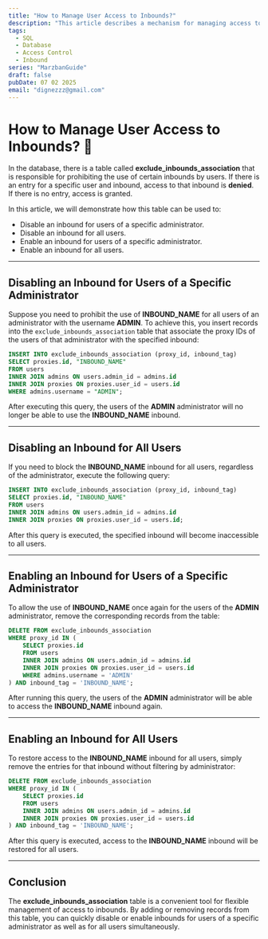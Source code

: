 ```yaml
---
title: "How to Manage User Access to Inbounds?"
description: "This article describes a mechanism for managing access to inbounds using the exclude_inbounds_association table, allowing flexible enabling and disabling of access for individual user groups or for everyone at once."
tags:
  - SQL
  - Database
  - Access Control
  - Inbound
series: "MarzbanGuide"
draft: false
pubDate: 07 02 2025
email: "dignezzz@gmail.com"
---
```


# How to Manage User Access to Inbounds? 🤔

In the database, there is a table called **exclude_inbounds_association** that is responsible for prohibiting the use of certain inbounds by users. If there is an entry for a specific user and inbound, access to that inbound is **denied**. If there is no entry, access is granted.

In this article, we will demonstrate how this table can be used to:

- Disable an inbound for users of a specific administrator.
- Disable an inbound for all users.
- Enable an inbound for users of a specific administrator.
- Enable an inbound for all users.

---

## Disabling an Inbound for Users of a Specific Administrator

Suppose you need to prohibit the use of **INBOUND_NAME** for all users of an administrator with the username **ADMIN**. To achieve this, you insert records into the `exclude_inbounds_association` table that associate the proxy IDs of the users of that administrator with the specified inbound:

```sql
INSERT INTO exclude_inbounds_association (proxy_id, inbound_tag)
SELECT proxies.id, "INBOUND_NAME"
FROM users
INNER JOIN admins ON users.admin_id = admins.id
INNER JOIN proxies ON proxies.user_id = users.id
WHERE admins.username = "ADMIN";
```

After executing this query, the users of the **ADMIN** administrator will no longer be able to use the **INBOUND_NAME** inbound.

---

## Disabling an Inbound for All Users

If you need to block the **INBOUND_NAME** inbound for all users, regardless of the administrator, execute the following query:

```sql
INSERT INTO exclude_inbounds_association (proxy_id, inbound_tag)
SELECT proxies.id, "INBOUND_NAME"
FROM users
INNER JOIN admins ON users.admin_id = admins.id
INNER JOIN proxies ON proxies.user_id = users.id;
```

After this query is executed, the specified inbound will become inaccessible to all users.

---

## Enabling an Inbound for Users of a Specific Administrator

To allow the use of **INBOUND_NAME** once again for the users of the **ADMIN** administrator, remove the corresponding records from the table:

```sql
DELETE FROM exclude_inbounds_association 
WHERE proxy_id IN (
    SELECT proxies.id
    FROM users
    INNER JOIN admins ON users.admin_id = admins.id
    INNER JOIN proxies ON proxies.user_id = users.id
    WHERE admins.username = 'ADMIN'
) AND inbound_tag = 'INBOUND_NAME';
```

After running this query, the users of the **ADMIN** administrator will be able to access the **INBOUND_NAME** inbound again.

---

## Enabling an Inbound for All Users

To restore access to the **INBOUND_NAME** inbound for all users, simply remove the entries for that inbound without filtering by administrator:

```sql
DELETE FROM exclude_inbounds_association 
WHERE proxy_id IN (
    SELECT proxies.id
    FROM users
    INNER JOIN admins ON users.admin_id = admins.id
    INNER JOIN proxies ON proxies.user_id = users.id
) AND inbound_tag = 'INBOUND_NAME';
```

After this query is executed, access to the **INBOUND_NAME** inbound will be restored for all users.

---

## Conclusion

The **exclude_inbounds_association** table is a convenient tool for flexible management of access to inbounds. By adding or removing records from this table, you can quickly disable or enable inbounds for users of a specific administrator as well as for all users simultaneously.
